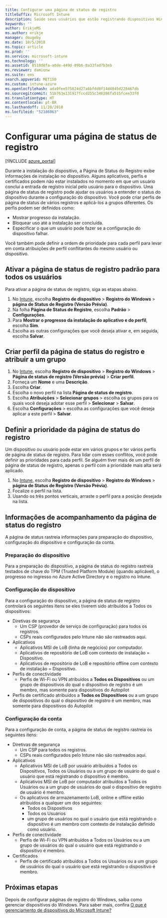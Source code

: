 ```yaml
---
title: Configurar uma página de status de registro
titleSuffix: Microsoft Intune
description: Saúde seus usuários que estão registrando dispositivos Windows 10.
keywords: ''
author: ErikjeMS
ms.author: erikje
manager: dougeby
ms.date: 10/5/2018
ms.topic: article
ms.prod: ''
ms.service: microsoft-intune
ms.technology: ''
ms.assetid: 8518d8fa-a0de-449d-89b6-8a33fad7b3eb
ms.reviewer: damionw
ms.suite: ems
search.appverid: MET150
ms.custom: intune-azure
ms.openlocfilehash: ada9fee575824d27a6bfdd8f14d4845d228467db
ms.sourcegitcommit: 51b763e131917fccd255c346286fa515fcee33f0
ms.translationtype: HT
ms.contentlocale: pt-BR
ms.lasthandoff: 11/20/2018
ms.locfileid: "52186063"
---
```

# <a name="set-up-an-enrollment-status-page"></a>Configurar uma página de status de registro
 
[!INCLUDE [azure_portal](./includes/azure_portal.md)]
 
Durante a instalação do dispositivo, a Página de Status do Registro exibe informações de instalação no dispositivo. Alguns aplicativos, perfis e certificados podem não estar instalados no momento em que um usuário conclui a entrada de registro inicial pelo usuário para o dispositivo. Uma página de status de registro pode ajudar os usuários a entender o status do dispositivo durante a configuração do dispositivo. Você pode criar perfis de página de status de vários registros e aplicá-los a grupos diferentes. Os perfis podem ser definidos como:
- Mostrar progresso da instalação.
- Bloquear uso até a instalação ser concluída.
- Especificar o que um usuário pode fazer se a configuração do dispositivo falhar.

Você também pode definir a ordem de prioridade para cada perfil para levar em conta atribuições de perfil conflitantes do mesmo usuário ou dispositivo.

 
## <a name="turn-on-default-enrollment-status-page-for-all-users"></a>Ativar a página de status de registro padrão para todos os usuários

Para ativar a página de status de registro, siga as etapas abaixo.
 
1. No [Intune](https://aka.ms/intuneportal), escolha **Registro de dispositivo** > **Registro do Windows** > **página de Status de Registro (Versão Prévia)**.
2. Na folha **Página de Status de Registro**, escolha **Padrão** > **Configurações**.
3. Para **Mostrar o progresso da instalação do aplicativo e do perfil**, escolha **Sim**.
4. Escolha as outras configurações que você deseja ativar e, em seguida, escolha **Salvar**.

## <a name="create-enrollment-status-page-profile-and-assign-to-a-group"></a>Criar perfil da página de status do registro e atribuir a um grupo

1. No [Intune](https://aka.ms/intuneportal), escolha **Registro de dispositivo** > **Registro do Windows** > **Página de status de registro (Versão prévia)** > **Criar perfil**.
2. Forneça um **Nome** e uma **Descrição**.
3. Escolha **Criar**.
4. Escolha o novo perfil na lista **Página de status de registro**.
5. Escolha **Atribuições** > **Selecionar grupos** > escolha os grupos para os quais você deseja adotar esse perfil > **Selecionar** > **Salvar**.
6. Escolha **Configurações** > escolha as configurações que você deseja aplicar a este perfil > **Salvar**.

## <a name="set-the-enrollment-status-page-priority"></a>Definir a prioridade da página de status do registro

Um dispositivo ou usuário pode estar em vários grupos e ter vários perfis de página de status de registro. Para lidar com esses conflitos, você pode definir as prioridades para cada perfil. Se alguém tiver mais de um perfil de página de status de registro, apenas o perfil com a prioridade mais alta será aplicado.

1. No [Intune](https://aka.ms/intuneportal), escolha **Registro de dispositivo** > **Registro do Windows** > **página de Status de Registro (Versão Prévia)**.
2. Focalize o perfil na lista.
3. Usando os três pontos verticais, arraste o perfil para a posição desejada na lista.


## <a name="enrollment-status-page-tracking-information"></a>Informações de acompanhamento da página de status do registro

A página de status rastreia informações para preparação do dispositivo, configuração do dispositivo e configuração da conta.

### <a name="device-preparation"></a>Preparação do dispositivo

Para a preparação do dispositivo, a página de status do registro rastreia testados de chave do TPM (Trusted Platform Module) (quando aplicável), o progresso no ingresso no Azure Active Directory e o registro no Intune.

### <a name="device-setup"></a>Configuração do dispositivo

Para a configuração do dispositivo, a página de status de registro controlará os seguintes itens se eles tiverem sido atribuídos a Todos os dispositivos:
- Diretivas de segurança
    - Um CSP (provedor de serviço de configuração) para todos os registros.
    - CSPs reais configurados pelo Intune não são rastreados aqui.
- Aplicativos
    - Aplicativos MSI de LoB (linha de negócios) por computador.
    - Aplicativos de repositório de LoB com contexto de instalação = Dispositivo.
    - Aplicativos de repositório de LoB e repositório offline com contexto de instalação = Dispositivo.
- Perfis de conectividade
    - Perfis de Wi-Fi ou VPN atribuídos a **Todos os Dispositivos** ou um grupo de dispositivos do qual o dispositivo de registro é um membro, mas somente para dispositivos do Autopilot
- Perfis de certificado atribuídos a **Todos os Dispositivos** ou a um grupo de dispositivos do qual o dispositivo de registro é um membro, mas somente para dispositivos do Autopilot

### <a name="account-setup"></a>Configuração da conta
Para a configuração de conta, a página de status de registro rastreia os seguintes itens:
- Diretivas de segurança
    - Um CSP para todos os registros.
    - CSPs reais configurados pelo Intune não são rastreados aqui.
- Aplicativos
    - Aplicativos MSI de LoB por usuário atribuídos a Todos os Dispositivos, Todos os Usuários ou a um grupo de usuário do qual o usuário que está registrando o dispositivo é membro.
    - Aplicativos MSI de LoB por computador atribuídos a Todos os Usuários ou a um grupo de usuários do qual o dispositivo de registro de usuário é membro.
    - Os aplicativos de armazenamento LoB, online e offline estão atribuídos a qualquer um dos seguintes:
        - Todos os Dispositivos
        - Todos os Usuários
        - um grupo de usuários no qual o usuário que está registrando o dispositivo é um membro com contexto de instalação definido como usuário.
- Perfis de conectividade
    - Perfis de Wi-Fi ou VPN atribuídos a Todos os Usuários ou a um grupo de usuários do qual o usuário que está registrando o dispositivo é membro.
- Certificados
    - Perfis de certificado atribuídos a Todos os Usuários ou a um grupo de usuários do qual o usuário que está registrando o dispositivo é membro.

## <a name="next-steps"></a>Próximas etapas
Depois de configurar páginas de registro do Windows, saiba como gerenciar dispositivos do Windows. Para saber mais, confira [O que é gerenciamento de dispositivos do Microsoft Intune?](https://docs.microsoft.com/intune/device-management)

